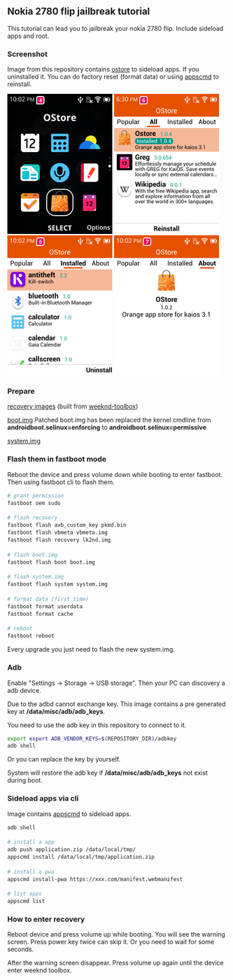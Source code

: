 ## Nokia 2780 flip jailbreak tutorial

This tutorial can lead you to jailbreak your nokia 2780 flip. Include sideload apps and root.

### Screenshot

Image from this repository contains [ostore](https://github.com/gogogoghost/ostore) to sideload apps. If you uninstalled it. You can do factory reset (format data) or using [appscmd](#sideload-apps-via-cli) to reinstall.

![1](imgs/ostore_1.png)
![2](imgs/ostore_2.png)
![3](imgs/ostore_3.png)
![4](imgs/ostore_4.png)


### Prepare

[recovery images](https://github.com/gogogoghost/nokia-2780-flip-jailbreak-tutorial/releases/tag/weeknd-toolbox) (built from [weeknd-toolbox](https://git.abscue.de/affe_null/weeknd-toolbox/))

[boot.img](https://github.com/gogogoghost/nokia-2780-flip-jailbreak-tutorial/releases/tag/patched-files)
Patched boot.img has been replaced the kernel cmdline from **androidboot.selinux=enforcing** to **androidboot.selinux=permissive**

[system.img](https://github.com/gogogoghost/nokia-2780-flip-jailbreak-tutorial/releases/latest)

### Flash them in fastboot mode

Reboot the device and press volume down while booting to enter fastboot.
Then using fastboot cli to flash them.

```bash
# grant permission
fastboot oem sudo

# flash recovery
fastboot flash avb_custom_key pkmd.bin
fastboot flash vbmeta vbmeta.img
fastboot flash recovery lk2nd.img

# flash boot.img
fastboot flash boot boot.img

# flash system.img
fastboot flash system system.img

# format data (first time)
fastboot format userdata
fastboot format cache

# reboot
fastboot reboot
```

Every upgrade you just need to flash the new system.img.

### Adb

Enable "Settings -> Storage -> USB storage". Then your PC can discovery a adb device.

Due to the adbd cannot exchange key. This image contains a pre generated key at **/data/misc/adb/adb_keys**.

You need to use the adb key in this repository to connect to it.

```bash
export export ADB_VENDOR_KEYS=$(REPOSITORY_DIR)/adbkey
adb shell
```

Or you can replace the key by yourself.

System will restore the adb key if **/data/misc/adb/adb_keys** not exist during boot.

### Sideload apps via cli

Image contains [appscmd](https://github.com/gogogoghost/appscmd) to sideload apps.

```bash
adb shell

# install a app
adb push application.zip /data/local/tmp/
appscmd install /data/local/tmp/application.zip

# install a pwa
appscmd install-pwa https://xxx.com/manifest.webmanifest

# list apps
appscmd list
```

### How to enter recovery

Reboot device and press volume up while booting. You will see the warning screen. Press power key twice can skip it. Or you need to wait for some seconds.

After the warning screen disappear. Press volume up again until the device enter weeknd toolbox.
